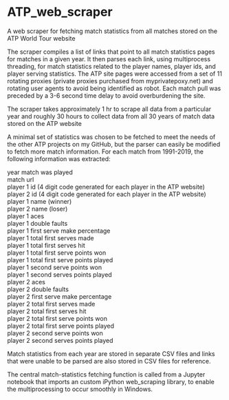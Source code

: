 # ATP_web_scraper
A web scraper for fetching match statistics from all matches stored on the ATP World Tour website

The scraper compiles a list of links that point to all match statistics pages for matches in a given year. It then parses each link, using multiprocess threading, for match statistics related to the player names, player ids, and player serving statistics. The ATP site pages were accessed from a set of 11 rotating proxies (private proxies purchased from myprivatepoxy.net) and rotating user agents to avoid being identified as robot. Each match pull was preceded by a 3-6 second time delay to avoid overburdening the site.

The scraper takes approximately 1 hr to scrape all data from a particular year and roughly 30 hours to collect data from all 30 years of match data stored on the ATP website

A minimal set of statistics was chosen to be fetched to meet the needs of the other ATP projects on my GitHub, but the parser can easily be modified to fetch more match information. For each match from 1991-2019, the following information was extracted:

year match was played </br>
match url </br>
player 1 id (4 digit code generated for each player in the ATP website) </br>
player 2 id (4 digit code generated for each player in the ATP website) </br>
player 1 name (winner) </br>
player 2 name (loser) </br>
player 1 aces </br>
player 1 double faults </br>
player 1 first serve make percentage </br>
player 1 total first serves made </br>
player 1 total first serves hit </br>
player 1 total first serve points won </br>
player 1 total first serve points played </br>
player 1 second serve points won </br>
player 1 second serves points played </br>
player 2 aces </br>
player 2 double faults </br>
player 2 first serve make percentage </br>
player 2 total first serves made </br>
player 2 total first serves hit </br>
player 2 total first serve points won </br>
player 2 total first serve points played </br>
player 2 second serve points won </br>
player 2 second serves points played </br>


Match statistics from each year are stored in separate CSV files and links that were unable to be parsed are also stored in CSV files for reference. 

The central match-statistics fetching function is called from a Jupyter notebook that imports an custom iPython web_scraping library, to enable the multiprocessing to occur smoothly in Windows. 



